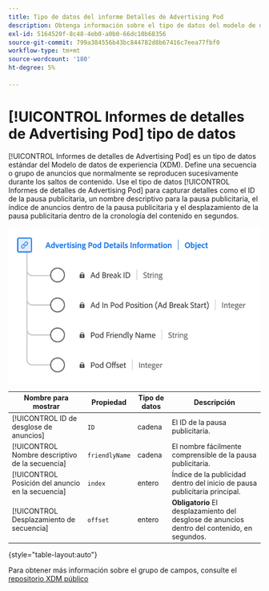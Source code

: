 ```yaml
---
title: Tipo de datos del informe Detalles de Advertising Pod
description: Obtenga información sobre el tipo de datos del modelo de datos de experiencia (XDM) de creación de informes de detalles de secuencia de Advertising.
exl-id: 5164520f-8c48-4eb0-a0b0-66dc10b68356
source-git-commit: 799a384556b43bc844782d8b67416c7eea77fbf0
workflow-type: tm+mt
source-wordcount: '180'
ht-degree: 5%

---
```


# [!UICONTROL Informes de detalles de Advertising Pod] tipo de datos

[!UICONTROL Informes de detalles de Advertising Pod] es un tipo de datos estándar del Modelo de datos de experiencia (XDM). Define una secuencia o grupo de anuncios que normalmente se reproducen sucesivamente durante los saltos de contenido. Use el tipo de datos [!UICONTROL Informes de detalles de Advertising Pod] para capturar detalles como el ID de la pausa publicitaria, un nombre descriptivo para la pausa publicitaria, el índice de anuncios dentro de la pausa publicitaria y el desplazamiento de la pausa publicitaria dentro de la cronología del contenido en segundos.

![Un diagrama del tipo de datos de informes de detalles de Advertising Pod.](../images/data-types/advertising-pod-details-information.png)

| Nombre para mostrar | Propiedad | Tipo de datos | Descripción |
|----------------------------|------------------------|-----------|-------------------------------------------------------|
| [!UICONTROL ID de desglose de anuncios] | `ID` | cadena | El ID de la pausa publicitaria. |
| [!UICONTROL Nombre descriptivo de la secuencia] | `friendlyName` | cadena | El nombre fácilmente comprensible de la pausa publicitaria. |
| [!UICONTROL Posición del anuncio en la secuencia] | `index` | entero | Índice de la publicidad dentro del inicio de pausa publicitaria principal. |
| [!UICONTROL Desplazamiento de secuencia] | `offset` | entero | **Obligatorio** El desplazamiento del desglose de anuncios dentro del contenido, en segundos. |

{style="table-layout:auto"}

Para obtener más información sobre el grupo de campos, consulte el [repositorio XDM público](https://github.com/adobe/xdm/blob/master/components/datatypes/advertisingpoddetails.schema.json)
